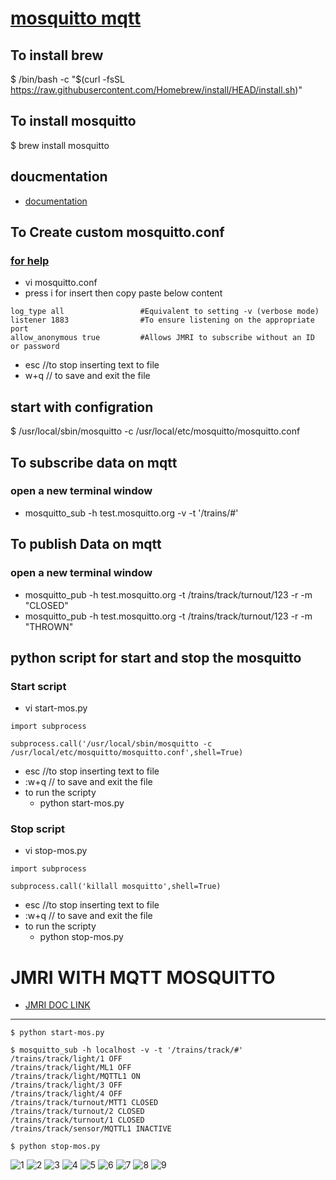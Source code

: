 

# [mosquitto mqtt](https://mosquitto.org/)


## To install brew 
$ /bin/bash -c "$(curl -fsSL https://raw.githubusercontent.com/Homebrew/install/HEAD/install.sh)"

## To install mosquitto
$ brew install mosquitto


## doucmentation 
* [documentation](https://mosquitto.org/man/mosquitto-8.html)


## To Create custom mosquitto.conf
### [for help ](https://mosquitto.org/man/mosquitto-conf-5.html)
* vi mosquitto.conf
* press i for insert then copy paste below content 
```
log_type all                 #Equivalent to setting -v (verbose mode)
listener 1883                #To ensure listening on the appropriate port
allow_anonymous true         #Allows JMRI to subscribe without an ID or password
```
* esc //to stop inserting text to file
* w+q  // to save and exit the file 

## start with configration  
$ /usr/local/sbin/mosquitto -c /usr/local/etc/mosquitto/mosquitto.conf


## To subscribe data on mqtt 
### open a new terminal window 
* mosquitto_sub -h test.mosquitto.org -v -t '/trains/#'

## To publish Data on mqtt 
### open a new terminal window 
* mosquitto_pub -h test.mosquitto.org -t /trains/track/turnout/123 -r -m "CLOSED"
* mosquitto_pub -h test.mosquitto.org -t /trains/track/turnout/123 -r -m "THROWN" 


## python script for start and stop the mosquitto
### Start script 
* vi start-mos.py
```
import subprocess

subprocess.call('/usr/local/sbin/mosquitto -c /usr/local/etc/mosquitto/mosquitto.conf',shell=True)
```
* esc //to stop inserting text to file
* :w+q  // to save and exit the file 
* to run the scripty 
	* python start-mos.py 

### Stop script 
* vi stop-mos.py
```
import subprocess

subprocess.call('killall mosquitto',shell=True)
```
* esc //to stop inserting text to file
* :w+q  // to save and exit the file 
* to run the scripty 
	* python stop-mos.py 

# JMRI WITH MQTT MOSQUITTO
* [JMRI DOC LINK ](https://www.jmri.org/help/en/html/hardware/mqtt/index.shtml)

----




```
$ python start-mos.py

$ mosquitto_sub -h localhost -v -t '/trains/track/#'
/trains/track/light/1 OFF
/trains/track/light/ML1 OFF
/trains/track/light/MQTTL1 ON
/trains/track/light/3 OFF
/trains/track/light/4 OFF
/trains/track/turnout/MTT1 CLOSED
/trains/track/turnout/2 CLOSED
/trains/track/turnout/1 CLOSED
/trains/track/sensor/MQTTL1 INACTIVE

$ python stop-mos.py

```


![1](/images/1.jpg)
![2](/images/2.jpg)
![3](/images/3.jpg)
![4](/images/4.jpg)
![5](/images/5.jpg)
![6](/images/6.jpg)
![7](/images/7.jpg)
![8](/images/8.jpg)
![9](/images/9.jpg)



